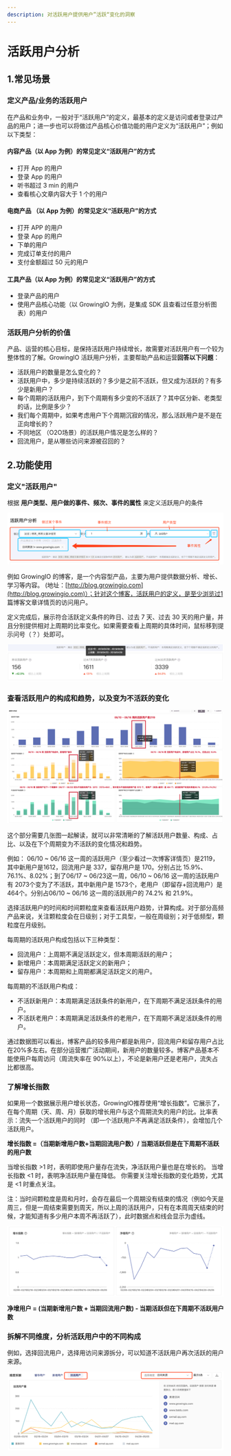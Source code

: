 ```yaml
---
description: 对活跃用户提供用户”活跃“变化的洞察
---
```


# 活跃用户分析

## 1.常见场景

### 定义产品/业务的活跃用户

在产品和业务中，一般对于“活跃用户”的定义，最基本的定义是访问或者登录过产品的用户；进一步也可以将做过产品核心价值功能的用户定义为“活跃用户”；例如以下类型：

#### 内容产品（以 App 为例）的常见定义“活跃用户”的方式

* 打开 App 的用户
* 登录 App 的用户
* 听书超过 3 min 的用户
* 查看核心文章内容大于 1 个的用户

#### 电商产品 （以 App 为例）的常见定义“活跃用户”的方式

* 打开 APP 的用户
* 登录 App 的用户
* 下单的用户
* 完成订单支付的用户
* 支付金额超过 50 元的用户

#### 工具产品（以 App 为例）的常见定义“活跃用户”的方式

* 登录产品的用户
* 使用产品核心功能（以 GrowingIO 为例，是集成 SDK 且查看过任意分析图表）的用户

### 活跃用户分析的价值

产品、运营的核心目标，是保持活跃用户持续增长，故需要对活跃用户有一个较为整体性的了解。GrowingIO 活跃用户分析，主要帮助产品和运营**回答以下问题**：

* 活跃用户的数量是怎么变化的？
* 活跃用户中，多少是持续活跃的？多少是之前不活跃，但又成为活跃的？有多少是新用户？
* 每个周期的活跃用户，到下个周期有多少变的不活跃了？其中区分新、老类型的话，比例是多少？
* 我们每个周期中，如果考虑用户下个周期沉寂的情况，那么活跃用户是不是在正向增长的？
* 不同地区 （O2O场景）的活跃用户情况是怎么样的？
* 回流用户，是从哪些访问来源被召回的？

## 2.功能使用

### 定义"活跃用户"

根据 **用户类型、用户做的事件、频次、事件的属性** 来定义活跃用户的条件

![](../.gitbook/assets/image%20%28346%29.png)

例如 GrowingIO 的博客，是一个内容型产品，主要为用户提供数据分析、增长、学习等内容。 \(地址：[http://blog.growingio.com](http://blog.growingio.com)）；针对这个博客，活跃用户的定义，是至少浏览过1 篇博客文章详情页的访问用户。

定义完成后，展示符合活跃定义条件的昨日、过去 7 天、过去 30 天的用户量，并且分别提供相对上周期的比率变化。如果需要查看上周期的具体时间，鼠标移到提示问号（？）处即可。

![&#x4EE5;&#x4E0A;&#x4E3A;&#x6D4B;&#x8BD5;&#x793A;&#x4F8B;&#x6570;&#x636E;](../.gitbook/assets/image%20%2847%29.png)

### 查看活跃用户的构成和趋势，以及变为不活跃的变化

![](../.gitbook/assets/image%20%2810%29.png)



这个部分需要几张图一起解读，就可以非常清晰的了解活跃用户数量、构成、占比、以及在下个周期变为不活跃的变化情况和趋势。

例如： 06/10 ~ 06/16 这一周的活跃用户（至少看过一次博客详情页）是2119，其中新用户是1612，回流用户是 337，留存用户是 170。分别占比 15.9%、76.1%、8.02%；到了06/17 ~ 06/23这一周，06/10 ~ 06/16 这一周的活跃用户有 2073个变为了不活跃，其中新用户是 1573个，老用户（即留存+回流用户）是 464个。分别占06/10 ~ 06/16 这一周的活跃用户的  74.2% 和 21.9%。

选择活跃用户的时间和时间颗粒度来查看活跃用户趋势，计算构成。对于部分高频产品来说，关注颗粒度会在日级别；对于工具型，一般在周级别；对于低频型，颗粒度在月级别。

每周期的活跃用户构成包括以下三种类型：

* 回流用户：上周期不满足活跃定义，但本周期活跃的用户；
* 新增用户：本周期满足活跃定义的新用户；
* 留存用户：本周期和上周期都满足活跃定义的用户。

每周期的不活跃用户构成：

* 不活跃新用户：本周期满足活跃条件的新用户，在下周期不满足活跃条件的用户。
* 不活跃老用户：本周期满足活跃条件的老用户，在下周期不满足活跃条件的用户。

通过数据图可以看出，博客产品的较多用户都是新用户，回流用户和留存用户占比在20%多左右。在部分运营推广活动期间，新用户的数量较多。博客产品基本不能使用户每周访问（周流失率在 90%以上），不论是新用户还是老用户，流失占比都很高。

### 了解增长指数

如果用一个数据展示用户增长状态，GrowingIO推荐使用“增长指数”。它展示了，在每个周期（天、周、月）获取的增长用户与这个周期流失的用户的比。比率表示：流失一个活跃用户的同时 （即一个活跃用户不再满足活跃条件），会增加几个活跃用户。

**增长指数 =（当期新增用户数+当期回流用户数）/ 当期活跃但是在下周期不活跃的用户数**

当增长指数 &gt;1 时，表明即使用户量存在流失，净活跃用户量也是在增长的。 当增长指数 &lt;1 时，表明净活跃用户量在降低。 你需要关注增长指数的变化趋势，尤其是 &lt;1 时重点关注。

注：当时间颗粒度是周和月时，会存在最后一个周期没有结束的情况（例如今天是周三，但是一周结束需要到周天，所以上周的活跃用户，只有在本周周天结束的时候，才能知道有多少用户本周不再活跃了），此时数据点和线会显示为虚线。

![&#x4EE5;&#x4E0A;&#x4E3A;&#x6D4B;&#x8BD5;&#x793A;&#x4F8B;&#x6570;&#x636E;](../.gitbook/assets/image%20%2830%29.png)

**净增用户 = \(当期新增用户数 + 当期回流用户数\) - 当期活跃但在下周期不活跃用户数**

### 拆解不同维度，分析活跃用户中的不同构成

例如，选择回流用户，选择用访问来源拆分，可以知道不活跃用户再次活跃的用户来源。

![&#x4EE5;&#x4E0A;&#x4E3A;&#x6D4B;&#x8BD5;&#x793A;&#x4F8B;&#x6570;&#x636E;](../.gitbook/assets/image%20%28341%29.png)



